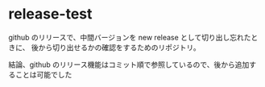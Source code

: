 # release-test

github のリリースで、中間バージョンを new release として切り出し忘れたときに、
後から切り出せるかの確認をするためのリポジトリ。

結論、github のリリース機能はコミット順で参照しているので、後から追加することは可能でした
